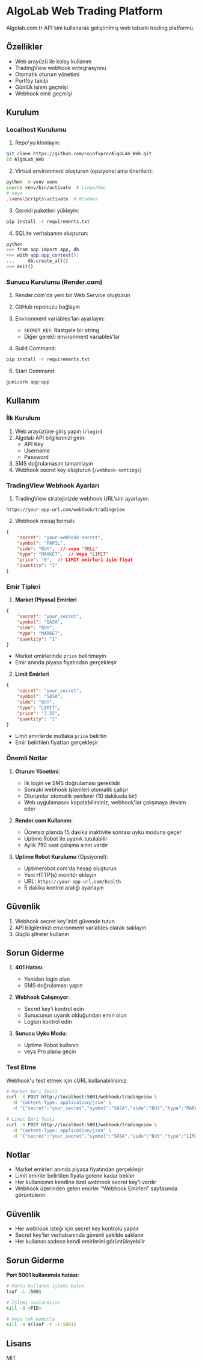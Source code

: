 # AlgoLab Web Trading Platform

Algolab.com.tr API'sini kullanarak geliştirilmiş web tabanlı trading platformu.

## Özellikler

- Web arayüzü ile kolay kullanım
- TradingView webhook entegrasyonu
- Otomatik oturum yönetimi
- Portföy takibi
- Günlük işlem geçmişi
- Webhook emir geçmişi

## Kurulum

### Localhost Kurulumu

1. Repo'yu klonlayın:
```bash
git clone https://github.com/coinfxpro/AlgoLab_Web.git
cd AlgoLab_Web
```

2. Virtual environment oluşturun (opsiyonel ama önerilen):
```bash
python -m venv venv
source venv/bin/activate  # Linux/Mac
# veya
.\venv\Scripts\activate  # Windows
```

3. Gerekli paketleri yükleyin:
```bash
pip install -r requirements.txt
```

4. SQLite veritabanını oluşturun:
```bash
python
>>> from app import app, db
>>> with app.app_context():
...     db.create_all()
>>> exit()
```

### Sunucu Kurulumu (Render.com)

1. Render.com'da yeni bir Web Service oluşturun
2. GitHub reponuzu bağlayın
3. Environment variables'ları ayarlayın:
   - `SECRET_KEY`: Rastgele bir string
   - Diğer gerekli environment variables'lar

4. Build Command:
```bash
pip install -r requirements.txt
```

5. Start Command:
```bash
gunicorn app:app
```

## Kullanım

### İlk Kurulum

1. Web arayüzüne giriş yapın (`/login`)
2. Algolab API bilgilerinizi girin:
   - API Key
   - Username
   - Password
3. SMS doğrulamasını tamamlayın
4. Webhook secret key oluşturun (`/webhook-settings`)

### TradingView Webhook Ayarları

1. TradingView stratejinizde webhook URL'sini ayarlayın:
```
https://your-app-url.com/webhook/tradingview
```

2. Webhook mesaj formatı:
```json
{
    "secret": "your-webhook-secret",
    "symbol": "PAPIL",
    "side": "BUY",  // veya "SELL"
    "type": "MARKET",  // veya "LIMIT"
    "price": "0",  // LIMIT emirleri için fiyat
    "quantity": "1"
}
```

### Emir Tipleri

1. **Market (Piyasa) Emirleri**
```json
{
    "secret": "your_secret",
    "symbol": "SASA",
    "side": "BUY",
    "type": "MARKET",
    "quantity": "1"
}
```
- Market emirlerinde `price` belirtmeyin
- Emir anında piyasa fiyatından gerçekleşir

2. **Limit Emirleri**
```json
{
    "secret": "your_secret",
    "symbol": "SASA",
    "side": "BUY",
    "type": "LIMIT",
    "price": "3.55",
    "quantity": "1"
}
```
- Limit emirlerde mutlaka `price` belirtin
- Emir belirtilen fiyattan gerçekleşir

### Önemli Notlar

1. **Oturum Yönetimi**:
   - İlk login ve SMS doğrulaması gereklidir
   - Sonraki webhook işlemleri otomatik çalışır
   - Oturumlar otomatik yenilenir (10 dakikada bir)
   - Web uygulamasını kapatabilirsiniz, webhook'lar çalışmaya devam eder

2. **Render.com Kullanımı**:
   - Ücretsiz planda 15 dakika inaktivite sonrası uyku moduna geçer
   - Uptime Robot ile uyanık tutulabilir
   - Aylık 750 saat çalışma sınırı vardır

3. **Uptime Robot Kurulumu** (Opsiyonel):
   - Uptimerobot.com'da hesap oluşturun
   - Yeni HTTP(s) monitör ekleyin
   - URL: `https://your-app-url.com/health`
   - 5 dakika kontrol aralığı ayarlayın

## Güvenlik

1. Webhook secret key'inizi güvende tutun
2. API bilgilerinizi environment variables olarak saklayın
3. Güçlü şifreler kullanın

## Sorun Giderme

1. **401 Hatası**:
   - Yeniden login olun
   - SMS doğrulaması yapın

2. **Webhook Çalışmıyor**:
   - Secret key'i kontrol edin
   - Sunucunun uyanık olduğundan emin olun
   - Logları kontrol edin

3. **Sunucu Uyku Modu**:
   - Uptime Robot kullanın
   - veya Pro plana geçin

### Test Etme

Webhook'u test etmek için cURL kullanabilirsiniz:

```bash
# Market Emri Testi
curl -X POST http://localhost:5001/webhook/tradingview \
  -H "Content-Type: application/json" \
  -d '{"secret":"your_secret","symbol":"SASA","side":"BUY","type":"MARKET","quantity":"1"}'

# Limit Emri Testi
curl -X POST http://localhost:5001/webhook/tradingview \
  -H "Content-Type: application/json" \
  -d '{"secret":"your_secret","symbol":"SASA","side":"BUY","type":"LIMIT","price":"3.55","quantity":"1"}'
```

## Notlar

- Market emirleri anında piyasa fiyatından gerçekleşir
- Limit emirler belirtilen fiyata gelene kadar bekler
- Her kullanıcının kendine özel webhook secret key'i vardır
- Webhook üzerinden gelen emirler "Webhook Emirleri" sayfasında görüntülenir

## Güvenlik

- Her webhook isteği için secret key kontrolü yapılır
- Secret key'ler veritabanında güvenli şekilde saklanır
- Her kullanıcı sadece kendi emirlerini görüntüleyebilir

## Sorun Giderme

**Port 5001 kullanımda hatası:**
```bash
# Portu kullanan işlemi bulun
lsof -i :5001

# İşlemi sonlandırın
kill -9 <PID>

# Veya tek komutla
kill -9 $(lsof -t -i:5001)
```

## Lisans

MIT
